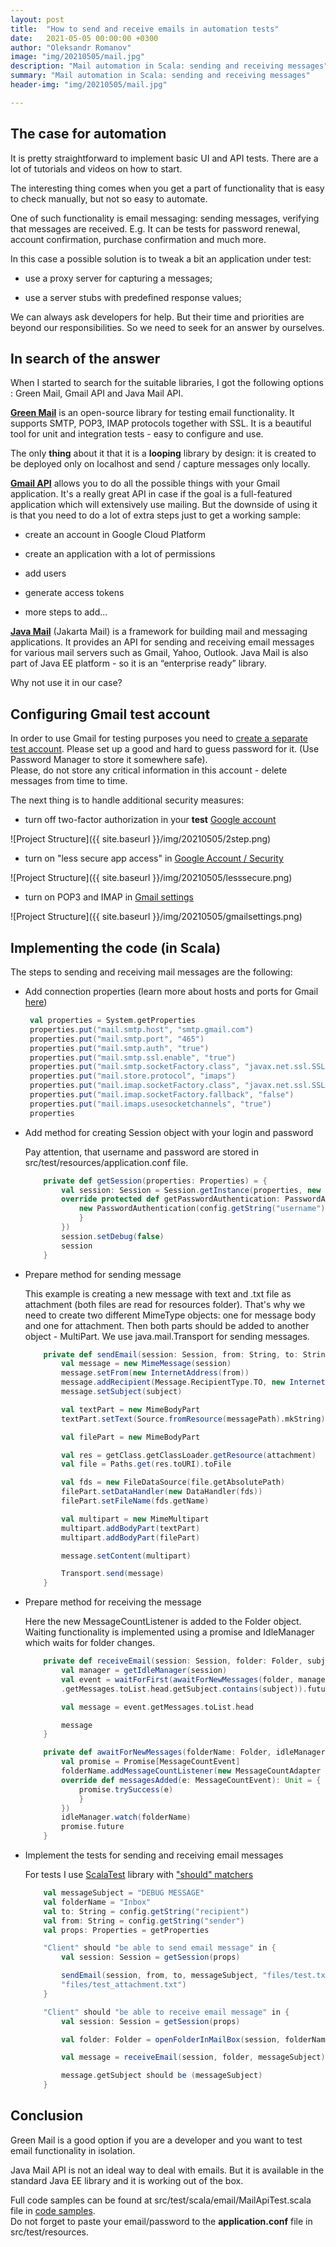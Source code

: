```yaml
---
layout: post
title:  "How to send and receive emails in automation tests"
date:   2021-05-05 00:00:00 +0300
author: "Oleksandr Romanov"
image: "img/20210505/mail.jpg"
description: "Mail automation in Scala: sending and receiving messages"
summary: "Mail automation in Scala: sending and receiving messages"
header-img: "img/20210505/mail.jpg"

---
```


## The case for automation

It is pretty straightforward to implement basic UI and API tests. There are a lot of tutorials and videos on how to start.  

The interesting thing comes when you get a part of functionality that is easy to check manually, but not so easy to automate.  

One of such functionality is email messaging: sending messages, verifying that messages are received. E.g. It can be tests for password renewal, account confirmation, purchase confirmation and much more.

In this case a possible solution is to tweak a bit an application under test:

- use a proxy server for capturing a messages;
  
- use a server stubs with predefined response values;

We can always ask developers for help. But their time and priorities are beyond our responsibilities. So we need to seek for an answer by ourselves.

## In search of the answer

When I started to search for the suitable libraries, I got the following options : Green Mail, Gmail API and Java Mail API.

**[Green Mail][Green Mail]** is an open-source library for testing email functionality. It supports SMTP, POP3, IMAP protocols together with SSL. It is a beautiful tool for unit and integration tests - easy to configure and use.  

The only **thing** about it that it is a **looping** library by design: it is created to be deployed only on localhost and send / capture messages only locally.  

**[Gmail API][Gmail API]** allows you to do all the possible things with your Gmail application. It's a really great API in case if the goal is a full-featured application which will extensively use mailing.
But the downside of using it is that you need to do a lot of extra steps just to get a working sample:  

- create an account in Google Cloud Platform

- create an application with a lot of permissions

- add users

- generate access tokens

- more steps to add...

**[Java Mail][Java Mail]** (Jakarta Mail) is a framework for building mail and messaging applications. It provides an API for sending and receiving email messages for various mail servers such as Gmail, Yahoo, Outlook. Java Mail is also part of Java EE platform - so it is an “enterprise ready” library.  

Why not use it in our case?

## Configuring Gmail test account

In order to use Gmail for testing purposes you need to [create a separate test account][Create Account]. Please set up a good and hard to guess password for it. (Use Password Manager to store it somewhere safe).  
Please, do not store any critical information in this account - delete messages from time to time.  

The next thing is to handle additional security measures:

- turn off two-factor authorization in your **test** [Google account][Security]

![Project Structure]({{ site.baseurl }}/img/20210505/2step.png)

- turn on "less secure app access" in [Google Account / Security][Security]
  
![Project Structure]({{ site.baseurl }}/img/20210505/lesssecure.png)

- turn on POP3 and IMAP in [Gmail settings][IMAP]

![Project Structure]({{ site.baseurl }}/img/20210505/gmailsettings.png)

## Implementing the code (in Scala)

The steps to sending and receiving mail messages are the following:

- Add connection properties (learn more about hosts and ports for Gmail [here][Gmail Settings])

   ``` scala
    val properties = System.getProperties
    properties.put("mail.smtp.host", "smtp.gmail.com")
    properties.put("mail.smtp.port", "465")
    properties.put("mail.smtp.auth", "true")
    properties.put("mail.smtp.ssl.enable", "true")
    properties.put("mail.smtp.socketFactory.class", "javax.net.ssl.SSLSocketFactory")
    properties.put("mail.store.protocol", "imaps")
    properties.put("mail.imap.socketFactory.class", "javax.net.ssl.SSLSocketFactory")
    properties.put("mail.imap.socketFactory.fallback", "false")
    properties.put("mail.imaps.usesocketchannels", "true")
    properties
    ```  

- Add method for creating Session object with your login and password

    Pay attention, that username and password are stored in src/test/resources/application.conf file.  

    ``` scala
        private def getSession(properties: Properties) = {
            val session: Session = Session.getInstance(properties, new Authenticator() {
            override protected def getPasswordAuthentication: PasswordAuthentication = {
                new PasswordAuthentication(config.getString("username"), config.getString("password"))
                }
            })
            session.setDebug(false)
            session
        }
    ```

- Prepare method for sending message

    This example is creating a new message with text and .txt file as attachment (both files are read for resources folder). That's why we need to create two different MimeType objects: one for message body and one for attachment. Then both parts should be added to another object - MultiPart.
    We use java.mail.Transport for sending messages.  

    ``` scala
        private def sendEmail(session: Session, from: String, to: String, subject: String, messagePath: String, attachment: String): Unit = {
            val message = new MimeMessage(session)
            message.setFrom(new InternetAddress(from))
            message.addRecipient(Message.RecipientType.TO, new InternetAddress(to))
            message.setSubject(subject)

            val textPart = new MimeBodyPart
            textPart.setText(Source.fromResource(messagePath).mkString)

            val filePart = new MimeBodyPart

            val res = getClass.getClassLoader.getResource(attachment)
            val file = Paths.get(res.toURI).toFile

            val fds = new FileDataSource(file.getAbsolutePath)
            filePart.setDataHandler(new DataHandler(fds))
            filePart.setFileName(fds.getName)

            val multipart = new MimeMultipart
            multipart.addBodyPart(textPart)
            multipart.addBodyPart(filePart)

            message.setContent(multipart)

            Transport.send(message)
        }
    ```

- Prepare method for receiving the message

    Here the new MessageCountListener is added to the Folder object. Waiting functionality is implemented using a promise and IdleManager which waits for folder changes.  

    ``` scala
        private def receiveEmail(session: Session, folder: Folder, subject: String): Message = {
            val manager = getIdleManager(session)
            val event = waitForFirst(awaitForNewMessages(folder, manager))(_
            .getMessages.toList.head.getSubject.contains(subject)).futureValue

            val message = event.getMessages.toList.head

            message
        }

        private def awaitForNewMessages(folderName: Folder, idleManager: IdleManager): Future[MessageCountEvent] = {
            val promise = Promise[MessageCountEvent]
            folderName.addMessageCountListener(new MessageCountAdapter {
            override def messagesAdded(e: MessageCountEvent): Unit = {
                promise.trySuccess(e)
                } 
            })
            idleManager.watch(folderName)
            promise.future
        }
    ```

- Implement the tests for sending and receiving email messages

    For tests I use [ScalaTest][ScalaTest] library with ["should" matchers][Matchers]

    ``` scala
        val messageSubject = "DEBUG MESSAGE"
        val folderName = "Inbox"
        val to: String = config.getString("recipient")
        val from: String = config.getString("sender")
        val props: Properties = getProperties

        "Client" should "be able to send email message" in {
            val session: Session = getSession(props)

            sendEmail(session, from, to, messageSubject, "files/test.txt",
            "files/test_attachment.txt")
        }

        "Client" should "be able to receive email message" in {
            val session: Session = getSession(props)

            val folder: Folder = openFolderInMailBox(session, folderName)

            val message = receiveEmail(session, folder, messageSubject)

            message.getSubject should be (messageSubject)
        }
    ```

## Conclusion

Green Mail is a good option if you are a developer and you want to test email functionality in isolation.  

Java Mail API is not an ideal way to deal with emails. But it is available in the standard Java EE library and it is working out of the box.  

Full code samples can be found at src/test/scala/email/MailApiTest.scala file in [code samples][source repo].  
Do not forget to paste your email/password to the **application.conf** file in src/test/resources.  

[Green Mail]: https://greenmail-mail-test.github.io/greenmail/
[Gmail API]: https://developers.google.com/gmail/api[]
[Java Mail]: https://javaee.github.io/javamail/docs/api/
[Java Mail FAQ]: https://javaee.github.io/javamail/FAQ
[Gmail Settings]: https://developers.google.com/gmail/imap/imap-smtp
[source repo]: https://github.com/alexromanov/scala-automation-samples
[IMAP]: https://mail.google.com/mail/u/1/?tab=km#settings/fwdandpop
[Security]: https://myaccount.google.com/u/1/security
[Create Account]: https://accounts.google.com/Signup
[ScalaTest]: https://www.scalatest.org/
[Matchers]: https://www.scalatest.org/user_guide/using_matchers
